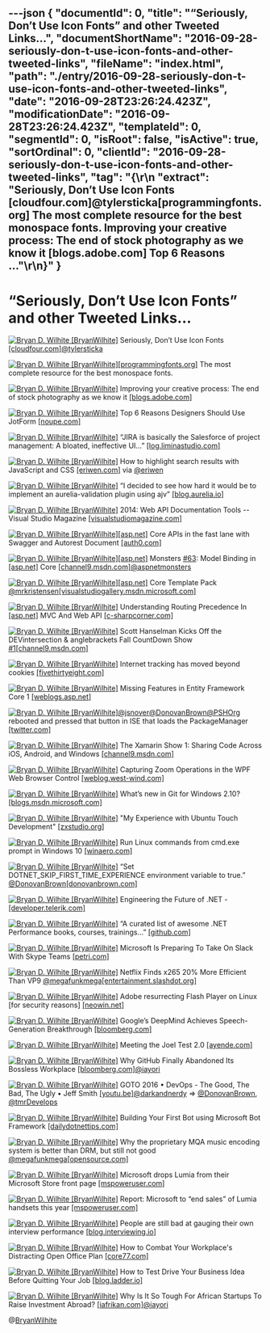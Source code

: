 ---json
{
  "documentId": 0,
  "title": "“Seriously, Don’t Use Icon Fonts” and other Tweeted Links…",
  "documentShortName": "2016-09-28-seriously-don-t-use-icon-fonts-and-other-tweeted-links",
  "fileName": "index.html",
  "path": "./entry/2016-09-28-seriously-don-t-use-icon-fonts-and-other-tweeted-links",
  "date": "2016-09-28T23:26:24.423Z",
  "modificationDate": "2016-09-28T23:26:24.423Z",
  "templateId": 0,
  "segmentId": 0,
  "isRoot": false,
  "isActive": true,
  "sortOrdinal": 0,
  "clientId": "2016-09-28-seriously-don-t-use-icon-fonts-and-other-tweeted-links",
  "tag": "{\r\n  \"extract\": \"Seriously, Don’t Use Icon Fonts [cloudfour.com]@tylersticka[programmingfonts.org] The most complete resource for the best monospace fonts.        Improving your creative process: The end of stock photography as we know it [blogs.adobe.com] Top 6 Reasons ...\"\r\n}"
}
---

# “Seriously, Don’t Use Icon Fonts” and other Tweeted Links…

[<img alt="Bryan D. Wilhite [BryanWilhite]" src="https://songhay.blob.core.windows.net/shared-social-twitter/BryanWilhite.jpeg">](http://t.co/UNdqV0Z1zz "Bryan D. Wilhite [BryanWilhite]") Seriously, Don’t Use Icon Fonts [[cloudfour.com]](https://cloudfour.com/thinks/seriously-dont-use-icon-fonts/)[@tylersticka](http://twitter.com/tylersticka)

[<img alt="Bryan D. Wilhite [BryanWilhite]" src="https://songhay.blob.core.windows.net/shared-social-twitter/BryanWilhite.jpeg">](http://t.co/UNdqV0Z1zz "Bryan D. Wilhite [BryanWilhite]")[[programmingfonts.org]](http://programmingfonts.org) The most complete resource for the best monospace fonts.

[<img alt="Bryan D. Wilhite [BryanWilhite]" src="https://songhay.blob.core.windows.net/shared-social-twitter/BryanWilhite.jpeg">](http://t.co/UNdqV0Z1zz "Bryan D. Wilhite [BryanWilhite]") Improving your creative process: The end of stock photography as we know it [[blogs.adobe.com]](http://blogs.adobe.com/creative/improving-your-creative-process-the-end-of-stock-photography-as-we-know-it/)

[<img alt="Bryan D. Wilhite [BryanWilhite]" src="https://songhay.blob.core.windows.net/shared-social-twitter/BryanWilhite.jpeg">](http://t.co/UNdqV0Z1zz "Bryan D. Wilhite [BryanWilhite]") Top 6 Reasons Designers Should Use JotForm [[noupe.com]](http://www.noupe.com/essentials/6-reasons-designers-use-jotform-98790.html)

[<img alt="Bryan D. Wilhite [BryanWilhite]" src="https://songhay.blob.core.windows.net/shared-social-twitter/BryanWilhite.jpeg">](http://t.co/UNdqV0Z1zz "Bryan D. Wilhite [BryanWilhite]") “JIRA is basically the Salesforce of project management: A bloated, ineffective UI…” [[log.liminastudio.com]](http://log.liminastudio.com/writing/commentary/why-i-finally-ditched-jira)

[<img alt="Bryan D. Wilhite [BryanWilhite]" src="https://songhay.blob.core.windows.net/shared-social-twitter/BryanWilhite.jpeg">](http://t.co/UNdqV0Z1zz "Bryan D. Wilhite [BryanWilhite]") How to highlight search results with JavaScript and CSS [[eriwen.com]](https://www.eriwen.com/javascript/highlight-search-results-with-js/) via [@eriwen](http://twitter.com/eriwen)

[<img alt="Bryan D. Wilhite [BryanWilhite]" src="https://songhay.blob.core.windows.net/shared-social-twitter/BryanWilhite.jpeg">](http://t.co/UNdqV0Z1zz "Bryan D. Wilhite [BryanWilhite]") “I decided to see how hard it would be to implement an aurelia-validation plugin using ajv” [[blog.aurelia.io]](http://blog.aurelia.io/2016/09/09/json-schema-validation/)

[<img alt="Bryan D. Wilhite [BryanWilhite]" src="https://songhay.blob.core.windows.net/shared-social-twitter/BryanWilhite.jpeg">](http://t.co/UNdqV0Z1zz "Bryan D. Wilhite [BryanWilhite]") 2014: Web API Documentation Tools -- Visual Studio Magazine [[visualstudiomagazine.com]](https://visualstudiomagazine.com/articles/2014/09/01/web-api-documentation-tools.aspx)

[<img alt="Bryan D. Wilhite [BryanWilhite]" src="https://songhay.blob.core.windows.net/shared-social-twitter/BryanWilhite.jpeg">](http://t.co/UNdqV0Z1zz "Bryan D. Wilhite [BryanWilhite]")[[asp.net]](http://ASP.NET) Core APIs in the fast lane with Swagger and Autorest Document [[auth0.com]](https://auth0.com/blog/aspnet-core-apis-with-swagger-and-autorest/)

[<img alt="Bryan D. Wilhite [BryanWilhite]" src="https://songhay.blob.core.windows.net/shared-social-twitter/BryanWilhite.jpeg">](http://t.co/UNdqV0Z1zz "Bryan D. Wilhite [BryanWilhite]")[[asp.net]](http://ASP.NET) Monsters [#63](http://twitter.com/search?q=%2363): Model Binding in [[asp.net]](http://ASP.NET) Core [[channel9.msdn.com]](https://channel9.msdn.com/Series/aspnetmonsters/ASPNET-Monsters-63-Model-Binding-in-ASPNET-Core)[@aspnetmonsters](http://twitter.com/aspnetmonsters)

[<img alt="Bryan D. Wilhite [BryanWilhite]" src="https://songhay.blob.core.windows.net/shared-social-twitter/BryanWilhite.jpeg">](http://t.co/UNdqV0Z1zz "Bryan D. Wilhite [BryanWilhite]")[[asp.net]](http://ASP.NET) Core Template Pack [@mrkristensen](http://twitter.com/mrkristensen)[[visualstudiogallery.msdn.microsoft.com]](https://visualstudiogallery.msdn.microsoft.com/31a3eab5-e62b-4030-9226-b5e4c9e1ffb5)

[<img alt="Bryan D. Wilhite [BryanWilhite]" src="https://songhay.blob.core.windows.net/shared-social-twitter/BryanWilhite.jpeg">](http://t.co/UNdqV0Z1zz "Bryan D. Wilhite [BryanWilhite]") Understanding Routing Precedence In [[asp.net]](http://ASP.NET) MVC And Web API [[c-sharpcorner.com]](http://www.c-sharpcorner.com/article/understanding-routing-precedence-in-asp-net-mvc-and-web-api/)

[<img alt="Bryan D. Wilhite [BryanWilhite]" src="https://songhay.blob.core.windows.net/shared-social-twitter/BryanWilhite.jpeg">](http://t.co/UNdqV0Z1zz "Bryan D. Wilhite [BryanWilhite]") Scott Hanselman Kicks Off the DEVintersection & anglebrackets Fall CountDown Show [#1](http://twitter.com/search?q=%231)[[channel9.msdn.com]](https://channel9.msdn.com/Shows/The-DEVintersection-Countdown-Show/ScottHanselman-KicksOff-FallCountdown-Show1)

[<img alt="Bryan D. Wilhite [BryanWilhite]" src="https://songhay.blob.core.windows.net/shared-social-twitter/BryanWilhite.jpeg">](http://t.co/UNdqV0Z1zz "Bryan D. Wilhite [BryanWilhite]") Internet tracking has moved beyond cookies [[fivethirtyeight.com]](http://fivethirtyeight.com/features/internet-tracking-has-moved-beyond-cookies/)

[<img alt="Bryan D. Wilhite [BryanWilhite]" src="https://songhay.blob.core.windows.net/shared-social-twitter/BryanWilhite.jpeg">](http://t.co/UNdqV0Z1zz "Bryan D. Wilhite [BryanWilhite]") Missing Features in Entity Framework Core 1 [[weblogs.asp.net]](http://weblogs.asp.net/ricardoperes/missing-features-in-entity-framework-core-1)

[<img alt="Bryan D. Wilhite [BryanWilhite]" src="https://songhay.blob.core.windows.net/shared-social-twitter/BryanWilhite.jpeg">](http://t.co/UNdqV0Z1zz "Bryan D. Wilhite [BryanWilhite]")[@jsnover](http://twitter.com/jsnover)[@DonovanBrown](http://twitter.com/DonovanBrown)[@PSHOrg](http://twitter.com/PSHOrg) rebooted and pressed that button in ISE that loads the PackageManager [[twitter.com]](https://twitter.com/BryanWilhite/status/773028893858992128/photo/1)

[<img alt="Bryan D. Wilhite [BryanWilhite]" src="https://songhay.blob.core.windows.net/shared-social-twitter/BryanWilhite.jpeg">](http://t.co/UNdqV0Z1zz "Bryan D. Wilhite [BryanWilhite]") The Xamarin Show 1: Sharing Code Across iOS, Android, and Windows [[channel9.msdn.com]](https://channel9.msdn.com/Shows/XamarinShow/Sharing-Code-Across-iOS-Android-and-Windows)

[<img alt="Bryan D. Wilhite [BryanWilhite]" src="https://songhay.blob.core.windows.net/shared-social-twitter/BryanWilhite.jpeg">](http://t.co/UNdqV0Z1zz "Bryan D. Wilhite [BryanWilhite]") Capturing Zoom Operations in the WPF Web Browser Control [[weblog.west-wind.com]](https://weblog.west-wind.com/posts/2016/Sep/05/Capturing-Zoom-Operations-in-the-WPF-Web-Browser-Control)

[<img alt="Bryan D. Wilhite [BryanWilhite]" src="https://songhay.blob.core.windows.net/shared-social-twitter/BryanWilhite.jpeg">](http://t.co/UNdqV0Z1zz "Bryan D. Wilhite [BryanWilhite]") What’s new in Git for Windows 2.10? [[blogs.msdn.microsoft.com]](https://blogs.msdn.microsoft.com/visualstudioalm/2016/09/03/whats-new-in-git-for-windows-2-10/)

[<img alt="Bryan D. Wilhite [BryanWilhite]" src="https://songhay.blob.core.windows.net/shared-social-twitter/BryanWilhite.jpeg">](http://t.co/UNdqV0Z1zz "Bryan D. Wilhite [BryanWilhite]") "My Experience with Ubuntu Touch Development" [[zxstudio.org]](http://zxstudio.org/blog/2016/04/06/experience-ubuntu-touch-development/)

[<img alt="Bryan D. Wilhite [BryanWilhite]" src="https://songhay.blob.core.windows.net/shared-social-twitter/BryanWilhite.jpeg">](http://t.co/UNdqV0Z1zz "Bryan D. Wilhite [BryanWilhite]") Run Linux commands from cmd.exe prompt in Windows 10 [[winaero.com]](http://winaero.com/blog/run-linux-commands-from-cmd-exe-prompt-in-windows-10/)

[<img alt="Bryan D. Wilhite [BryanWilhite]" src="https://songhay.blob.core.windows.net/shared-social-twitter/BryanWilhite.jpeg">](http://t.co/UNdqV0Z1zz "Bryan D. Wilhite [BryanWilhite]") “Set DOTNET_SKIP_FIRST_TIME_EXPERIENCE environment variable to true.” [@DonovanBrown](http://twitter.com/DonovanBrown)[[donovanbrown.com]](http://donovanbrown.com/post/2016/08/28/Stop-wasting-time-during-NET-Core-builds)

[<img alt="Bryan D. Wilhite [BryanWilhite]" src="https://songhay.blob.core.windows.net/shared-social-twitter/BryanWilhite.jpeg">](http://t.co/UNdqV0Z1zz "Bryan D. Wilhite [BryanWilhite]") Engineering the Future of .NET - [[developer.telerik.com]](http://developer.telerik.com/featured/engineering-the-future-of-dotnet/)

[<img alt="Bryan D. Wilhite [BryanWilhite]" src="https://songhay.blob.core.windows.net/shared-social-twitter/BryanWilhite.jpeg">](http://t.co/UNdqV0Z1zz "Bryan D. Wilhite [BryanWilhite]") “A curated list of awesome .NET Performance books, courses, trainings…” [[github.com]](https://github.com/adamsitnik/awesome-dot-net-performance)

[<img alt="Bryan D. Wilhite [BryanWilhite]" src="https://songhay.blob.core.windows.net/shared-social-twitter/BryanWilhite.jpeg">](http://t.co/UNdqV0Z1zz "Bryan D. Wilhite [BryanWilhite]") Microsoft Is Preparing To Take On Slack With Skype Teams [[petri.com]](https://www.petri.com/microsoft-preparing-take-slack-skype-teams)

[<img alt="Bryan D. Wilhite [BryanWilhite]" src="https://songhay.blob.core.windows.net/shared-social-twitter/BryanWilhite.jpeg">](http://t.co/UNdqV0Z1zz "Bryan D. Wilhite [BryanWilhite]") Netflix Finds x265 20% More Efficient Than VP9 [@megafunkmega](http://twitter.com/megafunkmega)[[entertainment.slashdot.org]](https://entertainment.slashdot.org/story/16/09/06/1423256/netflix-finds-x265-20-more-efficient-than-vp9?utm_source=feedly1.0mainlinkanon&utm_medium=feed)

[<img alt="Bryan D. Wilhite [BryanWilhite]" src="https://songhay.blob.core.windows.net/shared-social-twitter/BryanWilhite.jpeg">](http://t.co/UNdqV0Z1zz "Bryan D. Wilhite [BryanWilhite]") Adobe resurrecting Flash Player on Linux [for security reasons] [[neowin.net]](https://www.neowin.net/news/adobe-resurrecting-flash-player-on-linux)

[<img alt="Bryan D. Wilhite [BryanWilhite]" src="https://songhay.blob.core.windows.net/shared-social-twitter/BryanWilhite.jpeg">](http://t.co/UNdqV0Z1zz "Bryan D. Wilhite [BryanWilhite]") Google’s DeepMind Achieves Speech-Generation Breakthrough [[bloomberg.com]](http://www.bloomberg.com/news/articles/2016-09-09/google-s-ai-brainiacs-achieve-speech-generation-breakthrough)

[<img alt="Bryan D. Wilhite [BryanWilhite]" src="https://songhay.blob.core.windows.net/shared-social-twitter/BryanWilhite.jpeg">](http://t.co/UNdqV0Z1zz "Bryan D. Wilhite [BryanWilhite]") Meeting the Joel Test 2.0 [[ayende.com]](https://ayende.com/blog/175170/meeting-the-joel-test-2-0)

[<img alt="Bryan D. Wilhite [BryanWilhite]" src="https://songhay.blob.core.windows.net/shared-social-twitter/BryanWilhite.jpeg">](http://t.co/UNdqV0Z1zz "Bryan D. Wilhite [BryanWilhite]") Why GitHub Finally Abandoned Its Bossless Workplace [[bloomberg.com]](http://www.bloomberg.com/news/articles/2016-09-06/why-github-finally-abandoned-its-bossless-workplace)[@iayori](http://twitter.com/iayori)

[<img alt="Bryan D. Wilhite [BryanWilhite]" src="https://songhay.blob.core.windows.net/shared-social-twitter/BryanWilhite.jpeg">](http://t.co/UNdqV0Z1zz "Bryan D. Wilhite [BryanWilhite]") GOTO 2016 • DevOps - The Good, The Bad, The Ugly • Jeff Smith [[youtu.be]](https://youtu.be/qLUt6bwNnks)[@darkandnerdy](http://twitter.com/darkandnerdy) => [@DonovanBrown](http://twitter.com/DonovanBrown), [@tmrDevelops](http://twitter.com/tmrDevelops)

[<img alt="Bryan D. Wilhite [BryanWilhite]" src="https://songhay.blob.core.windows.net/shared-social-twitter/BryanWilhite.jpeg">](http://t.co/UNdqV0Z1zz "Bryan D. Wilhite [BryanWilhite]") Building Your First Bot using Microsoft Bot Framework [[dailydotnettips.com]](http://dailydotnettips.com/2016/09/07/building-your-first-bot-using-microsoft-bot-framework/)

[<img alt="Bryan D. Wilhite [BryanWilhite]" src="https://songhay.blob.core.windows.net/shared-social-twitter/BryanWilhite.jpeg">](http://t.co/UNdqV0Z1zz "Bryan D. Wilhite [BryanWilhite]") Why the proprietary MQA music encoding system is better than DRM, but still not good [@megafunkmega](http://twitter.com/megafunkmega)[[opensource.com]](https://opensource.com/life/16/9/whats-wrong-with-mqa)

[<img alt="Bryan D. Wilhite [BryanWilhite]" src="https://songhay.blob.core.windows.net/shared-social-twitter/BryanWilhite.jpeg">](http://t.co/UNdqV0Z1zz "Bryan D. Wilhite [BryanWilhite]") Microsoft drops Lumia from their Microsoft Store front page [[mspoweruser.com]](http://mspoweruser.com/microsoft-drops-lumia-microsoft-store-front-page/)

[<img alt="Bryan D. Wilhite [BryanWilhite]" src="https://songhay.blob.core.windows.net/shared-social-twitter/BryanWilhite.jpeg">](http://t.co/UNdqV0Z1zz "Bryan D. Wilhite [BryanWilhite]") Report: Microsoft to “end sales” of Lumia handsets this year [[mspoweruser.com]](http://mspoweruser.com/report-microsoft-end-sales-lumia-handsets-year/)

[<img alt="Bryan D. Wilhite [BryanWilhite]" src="https://songhay.blob.core.windows.net/shared-social-twitter/BryanWilhite.jpeg">](http://t.co/UNdqV0Z1zz "Bryan D. Wilhite [BryanWilhite]") People are still bad at gauging their own interview performance [[blog.interviewing.io]](http://blog.interviewing.io/people-are-still-bad-at-gauging-their-own-interview-performance-heres-the-data/)

[<img alt="Bryan D. Wilhite [BryanWilhite]" src="https://songhay.blob.core.windows.net/shared-social-twitter/BryanWilhite.jpeg">](http://t.co/UNdqV0Z1zz "Bryan D. Wilhite [BryanWilhite]") How to Combat Your Workplace's Distracting Open Office Plan [[core77.com]](http://www.core77.com/posts/56003/How-to-Combat-Your-Workplaces-Distracting-Open-Office-Plan)

[<img alt="Bryan D. Wilhite [BryanWilhite]" src="https://songhay.blob.core.windows.net/shared-social-twitter/BryanWilhite.jpeg">](http://t.co/UNdqV0Z1zz "Bryan D. Wilhite [BryanWilhite]") How to Test Drive Your Business Idea Before Quitting Your Job [[blog.ladder.io]](http://blog.ladder.io/business-idea/)

[<img alt="Bryan D. Wilhite [BryanWilhite]" src="https://songhay.blob.core.windows.net/shared-social-twitter/BryanWilhite.jpeg">](http://t.co/UNdqV0Z1zz "Bryan D. Wilhite [BryanWilhite]") Why Is It So Tough For African Startups To Raise Investment Abroad? [[iafrikan.com]](http://www.iafrikan.com/2016/09/08/why-is-it-so-tough-for-african-startups-to-raise-investment-abroad-2/)[@iayori](http://twitter.com/iayori)

@[BryanWilhite](https://twitter.com/BryanWilhite)

